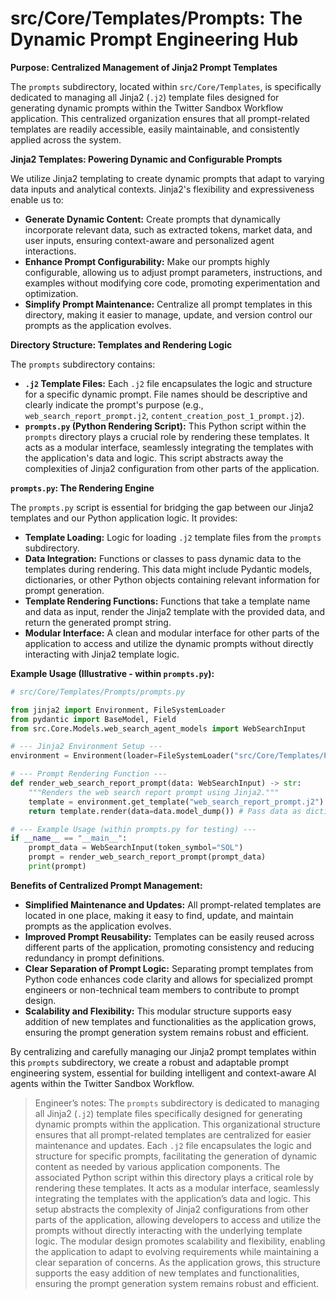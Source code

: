 
# src/Core/Templates/Prompts: The Dynamic Prompt Engineering Hub

**Purpose: Centralized Management of Jinja2 Prompt Templates**

The `prompts` subdirectory, located within `src/Core/Templates`, is specifically dedicated to managing all Jinja2 (`.j2`) template files designed for generating dynamic prompts within the Twitter Sandbox Workflow application. This centralized organization ensures that all prompt-related templates are readily accessible, easily maintainable, and consistently applied across the system.

**Jinja2 Templates:  Powering Dynamic and Configurable Prompts**

We utilize Jinja2 templating to create dynamic prompts that adapt to varying data inputs and analytical contexts. Jinja2's flexibility and expressiveness enable us to:

*   **Generate Dynamic Content:**  Create prompts that dynamically incorporate relevant data, such as extracted tokens, market data, and user inputs, ensuring context-aware and personalized agent interactions.
*   **Enhance Prompt Configurability:**  Make our prompts highly configurable, allowing us to adjust prompt parameters, instructions, and examples without modifying core code, promoting experimentation and optimization.
*   **Simplify Prompt Maintenance:** Centralize all prompt templates in this directory, making it easier to manage, update, and version control our prompts as the application evolves.

**Directory Structure:  Templates and Rendering Logic**

The `prompts` subdirectory contains:

*   **`.j2` Template Files:**  Each `.j2` file encapsulates the logic and structure for a specific dynamic prompt.  File names should be descriptive and clearly indicate the prompt's purpose (e.g., `web_search_report_prompt.j2`, `content_creation_post_1_prompt.j2`).
*   **`prompts.py` (Python Rendering Script):**  This Python script within the `prompts` directory plays a crucial role by rendering these templates. It acts as a modular interface, seamlessly integrating the templates with the application's data and logic.  This script abstracts away the complexities of Jinja2 configuration from other parts of the application.

**`prompts.py`:  The Rendering Engine**

The `prompts.py` script is essential for bridging the gap between our Jinja2 templates and our Python application logic.  It provides:

*   **Template Loading:**  Logic for loading `.j2` template files from the `prompts` subdirectory.
*   **Data Integration:**  Functions or classes to pass dynamic data to the templates during rendering. This data might include Pydantic models, dictionaries, or other Python objects containing relevant information for prompt generation.
*   **Template Rendering Functions:**  Functions that take a template name and data as input, render the Jinja2 template with the provided data, and return the generated prompt string.
*   **Modular Interface:**  A clean and modular interface for other parts of the application to access and utilize the dynamic prompts without directly interacting with Jinja2 template logic.

**Example Usage (Illustrative - within `prompts.py`):**

```python
# src/Core/Templates/Prompts/prompts.py

from jinja2 import Environment, FileSystemLoader
from pydantic import BaseModel, Field
from src.Core.Models.web_search_agent_models import WebSearchInput

# --- Jinja2 Environment Setup ---
environment = Environment(loader=FileSystemLoader("src/Core/Templates/Prompts"))

# --- Prompt Rendering Function ---
def render_web_search_report_prompt(data: WebSearchInput) -> str:
    """Renders the web search report prompt using Jinja2."""
    template = environment.get_template("web_search_report_prompt.j2")
    return template.render(data=data.model_dump()) # Pass data as dictionary

# --- Example Usage (within prompts.py for testing) ---
if __name__ == "__main__":
    prompt_data = WebSearchInput(token_symbol="SOL")
    prompt = render_web_search_report_prompt(prompt_data)
    print(prompt)
```

**Benefits of Centralized Prompt Management:**

*   **Simplified Maintenance and Updates:**  All prompt-related templates are located in one place, making it easy to find, update, and maintain prompts as the application evolves.
*   **Improved Prompt Reusability:**  Templates can be easily reused across different parts of the application, promoting consistency and reducing redundancy in prompt definitions.
*   **Clear Separation of Prompt Logic:**  Separating prompt templates from Python code enhances code clarity and allows for specialized prompt engineers or non-technical team members to contribute to prompt design.
*   **Scalability and Flexibility:**  This modular structure supports easy addition of new templates and functionalities as the application grows, ensuring the prompt generation system remains robust and efficient.

By centralizing and carefully managing our Jinja2 prompt templates within this `prompts` subdirectory, we create a robust and adaptable prompt engineering system, essential for building intelligent and context-aware AI agents within the Twitter Sandbox Workflow.

> Engineer’s notes: The `prompts` subdirectory is dedicated to managing all Jinja2 (`.j2`) template files specifically designed for generating dynamic prompts within the application. This organizational structure ensures that all prompt-related templates are centralized for easier maintenance and updates. Each `.j2` file encapsulates the logic and structure for specific prompts, facilitating the generation of dynamic content as needed by various application components. The associated Python script within this directory plays a critical role by rendering these templates. It acts as a modular interface, seamlessly integrating the templates with the application’s data and logic. This setup abstracts the complexity of Jinja2 configurations from other parts of the application, allowing developers to access and utilize the prompts without directly interacting with the underlying template logic. The modular design promotes scalability and flexibility, enabling the application to adapt to evolving requirements while maintaining a clear separation of concerns. As the application grows, this structure supports the easy addition of new templates and functionalities, ensuring the prompt generation system remains robust and efficient.